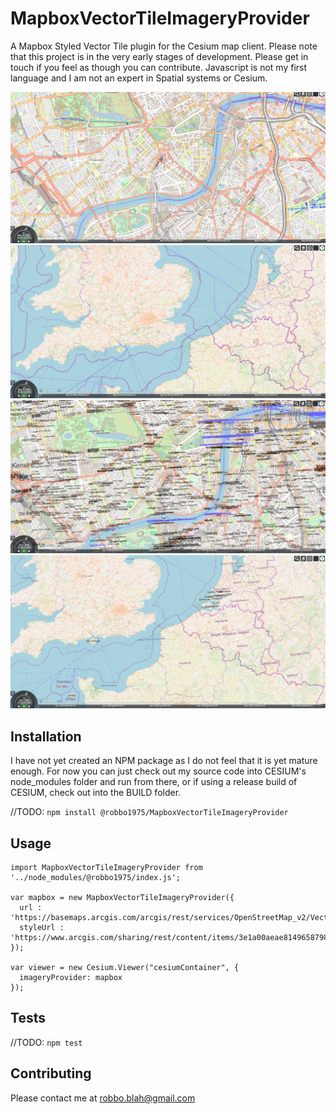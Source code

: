 MapboxVectorTileImageryProvider
===============================

A Mapbox Styled Vector Tile plugin for the Cesium map client.  Please note that this project is in the very early stages of development.  Please get in touch if you feel as though you can contribute.  Javascript is not my first language and I am not an expert in Spatial systems or Cesium.

![MapboxVectorTileImageryProvider](/img/image1.png)
![MapboxVectorTileImageryProvider](/img/image2.png)
![MapboxVectorTileImageryProvider](/img/image3.png)
![MapboxVectorTileImageryProvider](/img/image4.png)

## Installation
  
  I have not yet created an NPM package as I do not feel that it is yet mature enough.  For now you can just check out my source code into CESIUM's node_modules folder and run from there, or if using a release build of CESIUM, check out into the BUILD folder.
  
  //TODO: 
  `npm install @robbo1975/MapboxVectorTileImageryProvider`

## Usage

    import MapboxVectorTileImageryProvider from '../node_modules/@robbo1975/index.js';
      
    var mapbox = new MapboxVectorTileImageryProvider({
      url : 'https://basemaps.arcgis.com/arcgis/rest/services/OpenStreetMap_v2/VectorTileServer/tile/{z}/{y}/{x}.pbf',
      styleUrl : 'https://www.arcgis.com/sharing/rest/content/items/3e1a00aeae81496587988075fe529f71/resources/styles/root.json'
    });

    var viewer = new Cesium.Viewer("cesiumContainer", {
      imageryProvider: mapbox
    });


## Tests

  //TODO:
  `npm test`

## Contributing
Please contact me at robbo.blah@gmail.com
